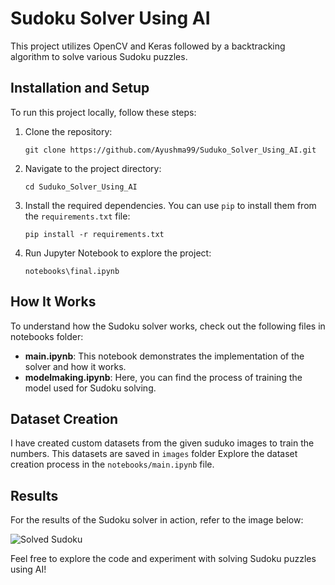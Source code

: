# Sudoku Solver Using AI

This project utilizes OpenCV and Keras followed by a backtracking algorithm to solve various Sudoku puzzles.

## Installation and Setup

To run this project locally, follow these steps:

1. Clone the repository:
   ```
   git clone https://github.com/Ayushma99/Suduko_Solver_Using_AI.git
   ```

2. Navigate to the project directory:
   ```
   cd Suduko_Solver_Using_AI
   ```

3. Install the required dependencies. You can use `pip` to install them from the `requirements.txt` file:
   ```
   pip install -r requirements.txt
   ```

4. Run Jupyter Notebook to explore the project:
   ```
   notebooks\final.ipynb
   ```

## How It Works
To understand how the Sudoku solver works, check out the following files in notebooks folder:
- **main.ipynb**: This notebook demonstrates the implementation of the solver and how it works.
- **modelmaking.ipynb**: Here, you can find the process of training the model used for Sudoku solving.

## Dataset Creation
I have created custom datasets from the given suduko images to train the numbers. This datasets are saved in `images` folder Explore the dataset creation process in the `notebooks/main.ipynb` file.

## Results
For the results of the Sudoku solver in action, refer to the image below:

![Solved Sudoku](https://github.com/Ayushma99/Suduko_Solver_Using_AI/blob/master/solve.png)

Feel free to explore the code and experiment with solving Sudoku puzzles using AI!